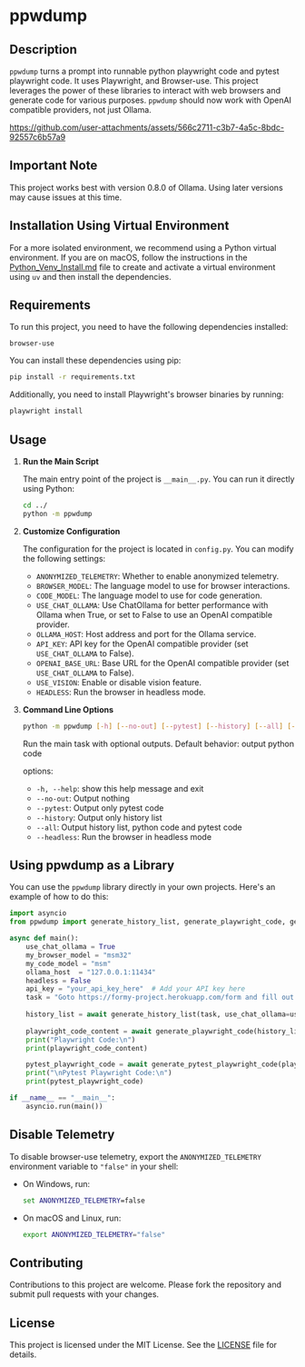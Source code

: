 # ppwdump

## Description

`ppwdump` turns a prompt into runnable python playwright code and pytest playwright code. It uses Playwright, and Browser-use. This project leverages the power of these libraries to interact with web browsers and generate code for various purposes. `ppwdump` should now work with OpenAI compatible providers, not just Ollama.

https://github.com/user-attachments/assets/566c2711-c3b7-4a5c-8bdc-92557c6b57a9

## Important Note

This project works best with version 0.8.0 of Ollama. Using later versions may cause issues at this time.

## Installation Using Virtual Environment

For a more isolated environment, we recommend using a Python virtual environment. If you are on macOS, follow the instructions in the [Python_Venv_Install.md](Python_Venv_Install.md) file to create and activate a virtual environment using `uv` and then install the dependencies.

## Requirements

To run this project, you need to have the following dependencies installed:

```plaintext
browser-use
```

You can install these dependencies using pip:

```bash
pip install -r requirements.txt
```

Additionally, you need to install Playwright's browser binaries by running:

```bash
playwright install
```

## Usage

1. **Run the Main Script**

   The main entry point of the project is `__main__.py`. You can run it directly using Python:

   ```bash
   cd ../
   python -m ppwdump
   ```

2. **Customize Configuration**

   The configuration for the project is located in `config.py`. You can modify the following settings:

   - `ANONYMIZED_TELEMETRY`: Whether to enable anonymized telemetry.
   - `BROWSER_MODEL`: The language model to use for browser interactions.
   - `CODE_MODEL`: The language model to use for code generation.
   - `USE_CHAT_OLLAMA`: Use ChatOllama for better performance with Ollama when True, or set to False to use an OpenAI compatible provider.
   - `OLLAMA_HOST`: Host address and port for the Ollama service.
   - `API_KEY`: API key for the OpenAI compatible provider (set `USE_CHAT_OLLAMA` to False).
   - `OPENAI_BASE_URL`: Base URL for the OpenAI compatible provider (set `USE_CHAT_OLLAMA` to False).
   - `USE_VISION`: Enable or disable vision feature.
   - `HEADLESS`: Run the browser in headless mode.

3. **Command Line Options**

   ```bash
   python -m ppwdump [-h] [--no-out] [--pytest] [--history] [--all] [--headless]
   ```

   Run the main task with optional outputs. Default behavior: output python code

   options:
   - `-h, --help`: show this help message and exit
   - `--no-out`: Output nothing
   - `--pytest`: Output only pytest code
   - `--history`: Output only history list
   - `--all`: Output history list, python code and pytest code
   - `--headless`: Run the browser in headless mode

## Using ppwdump as a Library

You can use the `ppwdump` library directly in your own projects. Here's an example of how to do this:

```python
import asyncio
from ppwdump import generate_history_list, generate_playwright_code, generate_pytest_playwright_code

async def main():
    use_chat_ollama = True
    my_browser_model = "msm32"
    my_code_model = "msm"
    ollama_host  = "127.0.0.1:11434"
    headless = False
    api_key = "your_api_key_here"  # Add your API key here
    task = "Goto https://formy-project.herokuapp.com/form and fill out the elements of the form with sample data including radio buttons and checkboxes then submit the form. Make sure all entries make sense as if made by a human applicant."
    
    history_list = await generate_history_list(task, use_chat_ollama=use_chat_ollama, model=my_browser_model, ollama_host=ollama_host, headless=headless, api_key=api_key)
    
    playwright_code_content = await generate_playwright_code(history_list, use_chat_ollama=use_chat_ollama, model=my_code_model, ollama_host=ollama_host)
    print("Playwright Code:\n")
    print(playwright_code_content)

    pytest_playwright_code = await generate_pytest_playwright_code(playwright_code_content, use_chat_ollama=use_chat_ollama, model=my_code_model, ollama_host=ollama_host)
    print("\nPytest Playwright Code:\n")
    print(pytest_playwright_code)

if __name__ == "__main__":
    asyncio.run(main())
```

## Disable Telemetry

   To disable browser-use telemetry, export the `ANONYMIZED_TELEMETRY` environment variable to `"false"` in your shell:
   - On Windows, run:
     ```cmd
     set ANONYMIZED_TELEMETRY=false
     ```
   - On macOS and Linux, run:
     ```bash
     export ANONYMIZED_TELEMETRY="false"
     ```

## Contributing

Contributions to this project are welcome. Please fork the repository and submit pull requests with your changes.

## License

This project is licensed under the MIT License. See the [LICENSE](License) file for details.